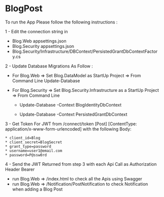 # BlogPost

To run the App Please follow the following instructions :

1 - Edit the connection string in 
   * Blog.Web appsettings.json
   * Blog.Security appsettings.json
   * Blog.Security/Infrastructure/DBContext/PersistedGrantDbContextFactory.cs

2 - Update Database Migrations As Follow :
  
  * For Blog.Web => Set Blog.DataModel as StartUp Project => From Command Line Update-Database 
  * For Blog.Security => Set Blog.Security.Infrastructure as a StartUp Project => From Command Line 
      
      - Update-Database -Context BlogIdentityDbContext
      
      - Update-Database -Context PersistedGrantDbContext
      
3 - Get Token For JWT from /connect/token [Post] [ContentType: application/x-www-form-urlencoded] with the following Body:

    * client_id=Blog
    * client_secret=BlogSecret
    * grant_type=password
    * username=user1@email.com
    * password=P@ssw0rd

4 - Send the JWT Returned from step 3 with each Api Call as Authorization Header Bearer

* run Blog.Web => /index.html to check all the Apis using Swagger 
* run Blog.Web => /Notification/PostNotification to check Notification when adding a Blog Post
    
